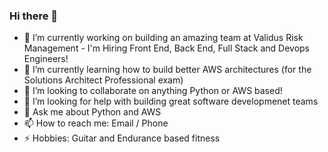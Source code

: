 ### Hi there 👋

- 🔭  I’m currently working on building an amazing team at Validus Risk Management - I'm Hiring Front End, Back End, Full Stack and Devops Engineers!
- 🌱  I’m currently learning how to build better AWS architectures (for the Solutions Architect Professional exam)
- 👯  I’m looking to collaborate on anything Python or AWS based!
- 🤔  I’m looking for help with building great software developmenet teams
- 💬  Ask me about Python and AWS
- 📫  How to reach me: Email / Phone 
- ⚡  Hobbies: Guitar and Endurance based fitness

<!--
**candyflossuk/candyflossuk** is a ✨ _special_ ✨ repository because its `README.md` (this file) appears on your GitHub profile.

Here are some ideas to get you started:

- 🔭 I’m currently working on ...
- 🌱 I’m currently learning ...
- 👯 I’m looking to collaborate on ...
- 🤔 I’m looking for help with ...
- 💬 Ask me about ...
- 📫 How to reach me: ...
- 😄 Pronouns: ...
- ⚡ Fun fact: ...
-->
